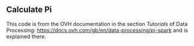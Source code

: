 ## Calculate Pi

This code is from the OVH documentation in the section *Tutorials* of Data Processing:  https://docs.ovh.com/gb/en/data-processing/pi-spark and is explained there.

